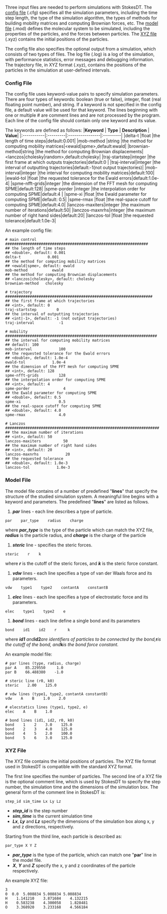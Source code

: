 Three input files are needed to perform simulations with StokesDT. The [config file](ControlFile#Config_File.md) (.cfg) specifies all the simulation parameters, including the time step length, the type of the simulation algorithm, the types of methods for building mobility matrices and computing Brownian forces, etc. The [model file](ControlFile#Model_File.md) (.mod) defines the molecular system to be simulated, including the properties of the particles, and the forces between particles. The [XYZ file](ControlFile#XYZ_File.md) (.xyz) contains the initial positions of the particles.

The config file also specifies the optional output from a simulation, which consists of two types of files. The log file (.log) is a log of the simulation, with performance statistics, error messages and debugging information. The trajectory file, in XYZ format (.xyz), contains the positions of the particles in the simulation at user-defined intervals.


### Config File ###
The config file uses keyword-value pairs to specify simulation parameters. There are four types of keywords: boolean (true or false), integer, float (real floating point number), and string. If a keyword is not specified in the config file, a default value will be used for that keyword. The lines beginning with one or multiple # are comment lines and are not processed by the program. Each line of the config file should contain only one keyword and its value.

The keywords are defined as follows:
|**Keyword** | **Type** | **Description** | **Value**|
|:-----------|:---------|:----------------|:---------|
|delta-t     |float     |the length of time steps|default:0.001|
|mob-method  |string    |the method for computing mobility matrices|<ewald|spme>,default:ewald|
|brownian-method|string    |the method for computing Brownian displacements|<lanczos|cholesky|random>,default:cholesky|
|traj-startstep|integer   |the first frame at which outputs trajectories|default:0 |
|traj-interval|integer   |the interval of outputting trajectories|default:-1(not output trajectories)|
|mob-interval|integer   |the interval for computing mobility matrices|default:100|
|ewald-tol   |float     |the requested tolerance for the Ewald errors|default:1.0e-4|
|spme-nfft-grids|integer   |the dimension of the FFT mesh for computing SPME|default:128|
|spme-porder |integer   |the interpolation order for computing SPME|default:4 |
|spme-xi     |float     |the Ewald parameter for computing SPME|default: 0.5|
|spme-rmax   |float     |the real-space cutoff for computing SPME|default:4.0|
|lanczos-maxiters|integer   |the maximum number of iterations|default:50|
|lanczos-maxnrhs|integer   |the maximum number of right hand sides|default:20|
|lanczos-tol |float     |the requested tolerance|default:1.0e-3|


An example config file:
```
# main control ################################################################
## the length of time steps
## <double>, default: 0.001
delta-t            0.001
## the method for computing mobility matrices
## <ewald|spme>, default: ewald
mob-method           ewald
## the method for computing Brownian displacements
## <lanczos|cholesky>, default: cholesky
brownian-method   cholesky

# trajectory ##################################################################
## the first frame at which trajectories
## <int>, default: 0
traj-startstep         0
## the interval of outputting trajectories
## <int|-1>, default: -1 (not output trajectories) 
traj-interval           -1

# mobility ####################################################################
## the interval for computing mobility matrices
## default: 100
mob-interval            100
## the requested tolerance for the Ewald errors
## <double>, default: 1.0e-4 
ewald-tol            1.0e-4
## the dimension of the FFT mesh for computing SPME
## <int>, default: 128
spme-nfft-grids         128
## the interpolation order for computing SPME
## <int>, default: 4
spme-porder               4
## the Ewald parameter for computing SPME
## <double>, default: 0.5
spme-xi                 0.5
## the real-space cutoff for computing SPME
## <double>, default: 4.0
spme-rmax               4.0

# Lanczos #####################################################################
## the maximum number of iterations
## <int>, default: 50
lanczos-maxiters          50
## the maximum number of right hand sides
## <int>, default: 20
lanczos-maxnrhs            20
## the requested tolerance
## <double>, default: 1.0e-3
lanczos-tol            1.0e-3
```

### Model File ###
The model file contains of a number of predefined "**lines**" that specify the structure of the studied simulation system. A meaningful line begins with a keyword and parameters. The predefined "**lines**" are listed as follows.

  1. _**par**_ lines - each line describes a type of particle.
```
par    par_type    radius    charge
```
where _**par\_type**_ is the type of the particle which can match the XYZ file, _**radius**_ is the particle radius, and _**charge**_ is the charge of the particle

  1. _**steric**_ line - specifies the steric forces.
```
steric    r    k
```
where _**r**_ is the cutoff of the steric forces, and _**k**_ is the steric force constant.

  1. _**vdw**_ lines - each line specifies a type of van der Waals force and its parameters.
```
vdw    type1    type2    contantA    constantB
```

  1. _**elec**_ lines - each line specifies a type of electrostatic force and its parameters.
```
elec    type1    type2    e
```

  1. _**bond**_ lines - each line define a single bond and its parameters
```
bond    id1    id2    r     k
```
where _**id1** and_**id2**_are identifiers of particles to be connected by the bond,_**r**_is the cutoff of the bond, and_**k**_is the bond force constant._

An example model file:
```
# par lines (type, radius, charge)
par A    85.229550     1.0
par B    66.488380    -1.0

# steric line (r0, k0)
steric    2.00    125.0

# vdw lines (type1, type2, contantA constantB)
vdw    A    B    1.0    2.0

# elecstatics lines (type1, type2, e)
elec    A    B    1.0

# bond lines (id1, id2, r0, k0)
bond    1    2    3.0    125.0
bond    2    3    4.0    125.0
bond    4    5    2.0    100.0
bond    5    6    3.0    125.0
```

### XYZ File ###
The XYZ file contains the initial positions of particles. The XYZ file format used in StokesDT is compatible with the standard XYZ format.

The first line specifies the number of particles. The second line of a XYZ file is the optional comment line, which is used by StokesDT to specify the step number, the simulation time and the dimensions of the simulation box. The general form of the comment line in StokesDT is:

```
step_id sim_time Lx Ly Lz
```
  * _**step\_id**_ is the step number
  * _**sim\_time**_ is the current simulation time
  * _**Lx**_, _**Ly**_ and _**Lz**_ specify the dimensions of the simulation box along x, y and z directions, respectively.

Starting from the third line, each particle is described as:
```
par_type X Y Z
```
  * _**par\_type**_ is the type of the particle, which can match one "**par**" line in the model file.
  * _**X**_, _**Y**_ and _**Z**_ specify the x, y and z coordinates of the particle respectively.

An example XYZ file:
```
3
0  0.0  5.008834 5.008834 5.008834
H    1.141210    3.871684    4.132215
H    0.583238    4.300058    1.828481
O    3.368920    3.233168    4.566184
```